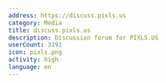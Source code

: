 ```yaml
---
address: https://discuss.pixls.us
category: Media
title: discuss.pixls.us
description: Discussion forum for PIXLS.US
userCount: 3191
icon: pixls.png
activity: high
language: en
---
```

